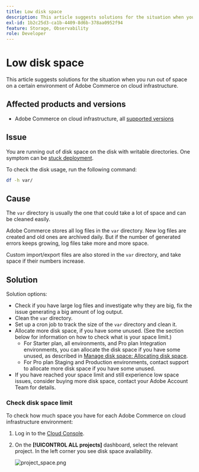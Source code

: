```yaml
---
title: Low disk space
description: This article suggests solutions for the situation when you run out of space on a certain environment of Adobe Commerce on cloud infrastructure.
exl-id: 1b2c25d3-ca1b-4409-8d6b-378aa0952f94
feature: Storage, Observability
role: Developer
---
```

# Low disk space

This article suggests solutions for the situation when you run out of space on a certain environment of Adobe Commerce on cloud infrastructure.

## Affected products and versions

* Adobe Commerce on cloud infrastructure, all [supported versions](https://magento.com/sites/default/files/magento-software-lifecycle-policy.pdf)

## Issue

You are running out of disk space on the disk with writable directories. One symptom can be [stuck deployment](/help/troubleshooting/deployment/deployment-stuck-with-unable-to-upload-the-application-to-the-remote-cluster-error.md).

To check the disk usage, run the following command:

```bash
df -h var/
```

## Cause

The `var` directory is usually the one that could take a lot of space and can be cleaned easily.

Adobe Commerce stores all log files in the `var` directory. New log files are created and old ones are archived daily. But if the number of generated errors keeps growing, log files take more and more space.

Custom import/export files are also stored in the `var` directory, and take space if their numbers increase.

## Solution

Solution options:

* Check if you have large log files and investigate why they are big, fix the issue generating a big amount of log output.
* Clean the `var` directory.
* Set up a cron job to track the size of the `var` directory and clean it.
* Allocate more disk space, if you have some unused. (See the section below for information on how to check what is your space limit.)
    * For Starter plan, all environments, and Pro plan Integration environments, you can allocate the disk space if you have some unused, as described in [Manage disk space: Allocating disk space](https://devdocs.magento.com/guides/v2.3/cloud/project/manage-disk-space.html#application-disk-space).
    * For Pro plan Staging and Production environments, contact support to allocate more disk space if you have some unused.
* If you have reached your space limit and still experience low space issues, consider buying more disk space, contact your Adobe Account Team for details.

### Check disk space limit

To check how much space you have for each Adobe Commerce on cloud infrastructure environment:

1. Log in to the [Cloud Console](https://console.adobecommerce.com).
1. On the **[!UICONTROL ALL projects]** dashboard, select the relevant project. In the left corner you see disk space availability.

    ![project_space.png](/how-to/general/assets/project_space.png)
